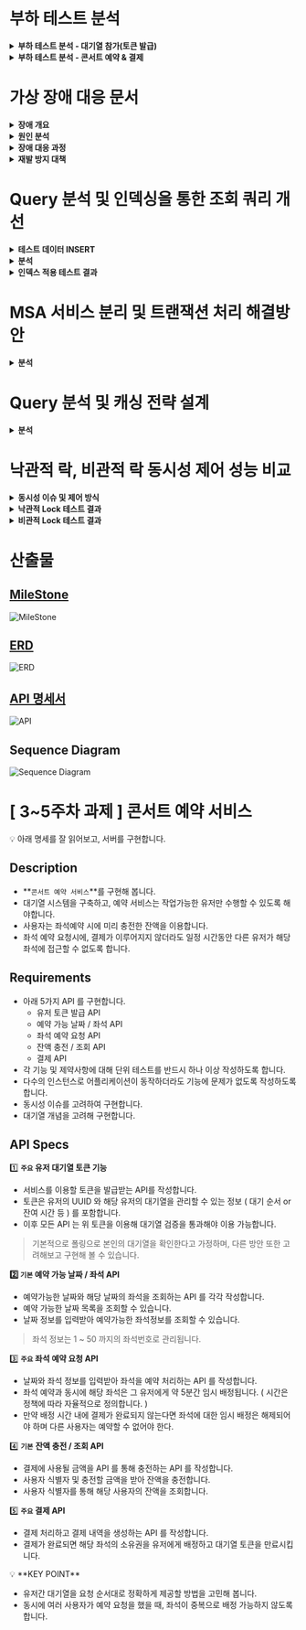 # 부하 테스트 분석
<details>
<summary><b>부하 테스트 분석 - 대기열 참가(토큰 발급)</b></summary>

## 1. 테스트 대상

- **대기열 참가 API**: 콘서트 대기열에 고객을 추가(토큰 발급) 하는 API 엔드포인트

## 2. 테스트 목적

- **시스템 안정성 평가**: 예상되는 정상 사용자의 수를 시뮬레이션하여 시스템의 안정성을 평가
- **최대 처리량 테스트**: 시스템이 처리할 수 있는 최대 처리량(TPS, Transactions Per Second)을 테스트하여 시스템의 한계를 평가
- **응답 속도 평가**: 각 API 호출의 응답 시간(Duration)을 측정하여 성능을 평가
- **장애 예방 및 성능 개선**: 테스트 결과를 기반으로 장애를 예방하고 성능을 개선하기 위한 계획을 수립

## 3. 테스트 스크립트
```javascript
import http from 'k6/http';
import { check, sleep } from 'k6';
import {randomIntBetween, randomItem} from 'https://jslib.k6.io/k6-utils/1.2.0/index.js';

// 테스트 설정
export let options = {
  scenarios: {
    token_scenario: {
      executor: 'per-vu-iterations',
      vus: 10, // 가상 사용자 수
      iterations: 300, // 각 가상 사용자가 반복할 횟수
      exec: 'token_scenario', // 실행할 함수
    },
  },
};

// 시나리오 함수
export function token_scenario() {

  let userId = randomIntBetween(1, 152831);

  let payload = JSON.stringify({
    customerId: userId
  });
  let res = http.post('http://192.168.219.100:8080/api/tokens/generate', payload, {
//  let res = http.post('http://localhost:8080/api/tokens/generate', payload, {
  headers: { 'Content-Type': 'application/json' },
  tags: {name: 'token-generate'},
  timeout: '300s'
  }); // 요청할 엔드포인트

  const isStatus200 = check(res, {
    'is status 200': (r) => r.status === 200,
  });

  if (!isStatus200) {
    console.log(`Request failed. Status: ${res.status}, Response Body: ${res.body}`);
  }
}
```

## 4. 테스트 시나리오

1. **대기열 참가 API 테스트**
  - **도구**: K6와 Grafana 활용
  - **테스트 설정**:
    - Local PC의 CPU 한계로 최대 3000 건의 요청을 시뮬레이션
  - **평가 항목**:
    - **응답 시간 (Duration)**: 평균 응답 시간(avg), 최대 응답 시간(max), 95백분위 응답 시간(p95)을 측정
    - **처리량 (TPS/RPS)**: 초당 트랜잭션 수(TPS) 또는 초당 요청 수(RPS)를 측정
    - **실패 요청 비율**: 전체 요청 대비 실패 요청의 비율을 평가
  - **결과 시각화**:
    - Grafana를 사용하여 성능 지표를 시각화
  - **테스트 결과 스크린샷**:
    - ![대기열-과부하-3000](https://github.com/user-attachments/assets/7df13e7d-fa7d-482f-a791-13b1ebb59e36)
    - ![대기열-그라파냐-3000](https://github.com/user-attachments/assets/1716c029-539f-43fc-8f40-89cf4ce2d8de)

## 5. 성능 지표 분석 및 평가

- **응답 시간 (Duration)**:
    - **평균 응답 시간**: 212.32ms
    - **최대 응답 시간**: 431.16ms
    - **95백분위 응답 시간 (p95)**: 397.17ms

  **평가**: 평균 응답 시간은 212.32ms로 상대적으로 좋은 성능을 보이지만, 최대 응답 시간이 431.16ms로 일부 요청에서 병목 현상이 발생하는 것으로 보임

- **처리량 (TPS/RPS)**:
    - **TPS**: 46.8 트랜잭션/초

  **평가**: 시스템은 초당 46.8개의 요청을 처리할 수 있는 능력을 보임

- **실패 요청 비율**:
    - **실패 비율**: 1.13% (34/3000)

  **평가**: 실패 비율이 1.13%로, 고객 ID가 중복될 때 에러가 발생하는 비즈니스 로직의 영향을 받음.. 이는 스크립트에서 랜덤으로 생성된 고객 ID가 비즈니스 로직과 충돌할 수 있음을 나타냄

**결론**: 시스템은 대부분의 요청에 대해 안정적인 성능을 보이며, 평균 응답 시간은 양호하지만, 최대 응답 시간이 긴 일부 요청에서 병목 현상이 나타날 수 있음. 실패 비율은 비즈니스 로직의 특성으로 인한 것이므로, 비즈니스 로직과 스크립트의 조정이 필요

## 6. 개선 계획
- **성능 최적화**: 응답 시간의 최대값을 줄이기 위해 시스템 성능 최적화를 고려
- **비즈니스 로직 검토**: 고객 ID 충돌 문제를 해결하기 위해 비즈니스 로직과 요청 생성 방식을 검토하고 개선
- **자원 확장**: 필요 시 서버 자원 확장을 검토하여 처리량을 향상

</details>

<details>
<summary><b>부하 테스트 분석 - 콘서트 예약 & 결제</b></summary>

## 1. 테스트 대상

- **콘서트 예약 및 결제 API**: 콘서트의 예약 및 결제를 처리하는 일련의 API 엔드포인트

## 2. 테스트 목적

- **시스템 안정성 평가**: 사용자가 대량으로 발생할 때의 시스템 안정성을 평가
- **최대 처리량 테스트**: 예약 및 결제 프로세스에서 시스템이 처리할 수 있는 최대 처리량(TPS, Transactions Per Second)을 테스트하여 시스템의 한계를 확인
- **응답 속도 평가**: 각 API 호출의 응답 시간(Duration)을 측정하여 성능을 평가
- **장애 예방 및 성능 개선**: 테스트 결과를 바탕으로 시스템 장애를 예방하고, 성능을 개선하기 위한 계획을 수립

## 3. 테스트 스크립트
```javascript
import http from 'k6/http';
import { check } from 'k6';
import { randomIntBetween, randomItem } from 'https://jslib.k6.io/k6-utils/1.2.0/index.js';

export let options = {
    stages: [
        { duration: '1m', target: 50 },   // 1분 동안 사용자를 50명으로 점진적으로 증가
        { duration: '30s', target: 300 },  // 30초 동안 사용자를 300명으로 급격히 증가
        { duration: '2m', target: 300 },   // 2분 동안 사용자를 300명으로 유지
        { duration: '1m', target: 0 }      // 1분 동안 사용자를 0명으로 점진적으로 감소
    ]
};

export default function() {
    // customerId를 10부터 510 사이에서 랜덤으로 생성 (초기 고객 테스트 실행 동안 토큰 활성화 유지를 위함)
    let customerId = randomIntBetween(10, 510);

    // 포인트 충전
    charge(customerId);

    // 콘서트 조회
    let concertId = getConcerts();
    if (!concertId) return; // 콘서트가 없으면 종료

    // 콘서트 스케줄 조회
    let concertScheduleId = getConcertSchedule(concertId);
    if (!concertScheduleId) return; // 스케줄이 없으면 종료

    // 콘서트 좌석 조회
    let seatId = getConcertSeats(concertScheduleId);
    if (!seatId) return; // 좌석이 없으면 종료

    // 좌석 예약
    let reservationId = reserveSeat(seatId, customerId);
    if (!reservationId) return; // 예약 실패 시 종료

    // 결제
    payForReservation(customerId, concertId, reservationId);
}

function charge(customerId) {
    // 100,000에서 200,000 사이의 랜덤 충전 포인트 생성
    let chargingPoint = randomIntBetween(100, 200) * 1000;
    let res = http.patch(
        `http://localhost:8080/api/customers/${customerId}/point`,
        JSON.stringify({ amount: chargingPoint }),
        {
            headers: { 'Content-Type': 'application/json' },
            tags: { name: 'charge' }
        }
    );
    check(res, { 'Charge - is status 200': (r) => r.status === 200 });
}

function getConcerts() {
    let res = http.get('http://localhost:8080/api/concerts', { tags: { name: 'getConcerts' } });
    check(res, { 'Get Concerts - is status 200': (r) => r.status === 200 });

    let concerts = res.json();
    return randomItem(concerts).concertId;
}

function getConcertSchedule(concertId) {
    let res = http.get(`http://localhost:8080/api/concerts/${concertId}`, {
        headers: {
            'Authorization': `6582b8ba-f1b0-4bc2-8cd2-20674ae836a4` // Token ID 추가
        },
        tags: { name: 'getConcertSchedule' }
    });
    check(res, { 'Get ConcertSchedule - is status 200': (r) => r.status === 200 });

    let concertSchedules = res.json();
    return randomItem(concertSchedules).concertScheduleId;
}

function getConcertSeats(concertScheduleId) {
    let res = http.get(`http://localhost:8080/api/concerts/${concertScheduleId}/seat`, {
        headers: {
            'Authorization': `6582b8ba-f1b0-4bc2-8cd2-20674ae836a4` // Token ID 추가
        },
        tags: { name: 'getConcertSeats' }
    });
    check(res, { 'Get Concert Seats - is status 200': (r) => r.status === 200 });

    let seats = res.json();
    return randomItem(seats).seatId;
}

function reserveSeat(seatId, customerId) {
    let reservationRequest = JSON.stringify({
        seatId: seatId,
        customerId: customerId
    });

    let res = http.post('http://localhost:8080/api/reservation', reservationRequest, {
        headers: {
            'Content-Type': 'application/json',
            'Authorization': `6582b8ba-f1b0-4bc2-8cd2-20674ae836a4` // Token ID 추가
         },
        tags: { name: 'reserveSeat' }
    });

    check(res, { 'Reserve Seat - is status 200': (r) => r.status === 200 });

    let reservationResponse = res.json();
    return reservationResponse.reservationId;
}

function payForReservation(customerId, concertId, reservationId) {
    let paymentRequest = JSON.stringify({
        customerId: customerId,
        concertId: concertId,
        reservationId: reservationId,
        amount: randomIntBetween(7000, 10000)
    });
    let res = http.post('http://localhost:8080/api/reservation/pay', paymentRequest, {
        headers: {
            'Content-Type': 'application/json',
            'Authorization': `6582b8ba-f1b0-4bc2-8cd2-20674ae836a4` // Token ID 추가
         },
        tags: { name: 'payForReservation' }
    });
    check(res, { 'Pay for Reservation - is status 200': (r) => r.status === 200 });
    return res.json();
}
```

## 4. 테스트 시나리오

1. **콘서트 예약 및 결제 API 테스트**
- **도구**: K6와 Grafana 활용
- **테스트 설정**:
    - 단계적 부하 증가: 최대 300명의 사용자를 시뮬레이션하여 4단계에 걸쳐 4분 30초 동안 부하 테스트를 수행
    - 각 시나리오에서 고객 포인트 충전, 콘서트 조회, 스케줄 조회, 좌석 조회, 좌석 예약, 결제까지의 흐름을 전체적으로 테스트
- **평가 항목**:
    - **응답 시간 (Duration)**: 평균 응답 시간(avg), 최대 응답 시간(max), 95백분위 응답 시간(p95)을 측정
    - **처리량 (TPS/RPS)**: 초당 트랜잭션 수(TPS) 또는 초당 요청 수(RPS)를 측정
    - **실패 요청 비율**: 전체 요청 대비 실패 요청의 비율을 평가
- **결과 시각화**:
    - Grafana를 사용하여 성능 지표를 시각화
- **테스트 결과 스크린샷**:
    - ![예약-결제-과부하-300](https://github.com/user-attachments/assets/4e819a98-b3e7-4a9c-a8c4-421757eaa6e2)
    - ![예약-결제-그라파냐-300](https://github.com/user-attachments/assets/70b71c95-e9f7-4bec-873c-5d5139075d08)

## 5. 성능 지표 분석 및 평가

- **응답 시간 (Duration)**:
    - **평균 응답 시간**: 621.35ms
    - **최대 응답 시간**: 8.39s
    - **95백분위 응답 시간 (p95)**: 1.85s

  **평가**: 평균 응답 시간은 621.35ms로 비교적 양호하지만, 최대 응답 시간이 8.39초에 달해 일부 요청에서 큰 지연이 발생하는 것을 확인. 95백분위 응답 시간(p95)이 1.85초로, 시스템의 성능 병목이 있을 가능성을 시사

- **처리량 (TPS/RPS)**:
    - **TPS**: 312.21 트랜잭션/초

  **평가**: 시스템은 초당 312.21개의 요청을 처리할 수 있으며, 이는 테스트 설정 하에서 기대했던 처리량과 일치함

- **실패 요청 비율**:
    - **실패 비율**: 0.09% (84/84298)

  **평가**: 실패 비율이 0.09%로 매우 낮지만, 좌석 예약 및 결제 과정에서 일부 요청이 실패했음을 알 수 있음. 이는 시스템의 일시적인 과부하나 API의 일관성 문제로 인한 것일 수 있음

**결론**: 시스템은 대부분의 요청에 대해 안정적인 성능을 보이며, 평균 응답 시간도 적절한 수준을 유지하였으나, 최대 응답 시간이 긴 요청이 발생하여 성능 최적화가 필요. 실패 비율은 낮지만, 주요 트랜잭션에서 발생하는 오류를 방지하기 위해 추가적인 개선이 요구됨

## 6. 개선 계획
- **성능 최적화**: 최대 응답 시간을 줄이기 위해 API 호출 시점의 병목 지점을 파악하고 최적화 작업 수행
- **트랜잭션 처리 개선**: 좌석 예약 및 결제 과정에서 발생하는 실패 요청을 줄이기 위한 개선 작업 수행
- **자원 할당 검토**: 시스템 자원의 효율적 배분을 위해 자원 할당 계획을 재검토하고, 필요 시 확장

</details>

# 가상 장애 대응 문서
<details>
<summary><b>장애 개요</b></summary>

- 발생일시: 2024년 8월 22일 15:30 (UTC)
- 장애 지속 시간: 2시간 (15:30 ~ 17:30 UTC)
- 장애 영향: 모든 사용자에게 서비스 제공 중단, 일부 기능 장애

- 장애 증상:
  - 사용자 요청 처리 지연
  - 애플리케이션 응답 타임아웃
  - 서버 CPU 사용률 100% 도달
  - 일부 API 호출 실패 (HTTP 상태 코드 503)
</details>

<details>
<summary><b>원인 분석</b></summary>

- 높은 동시 요청 수:
  - 증상: 애플리케이션 서버가 처리할 수 있는 요청 수를 초과하여 CPU 사용률이 100%에 도달
  - 원인: 급격한 트래픽 증가 또는 비효율적인 요청 처리 로직으로 인해 서버의 CPU 리소스 고갈
- 비효율적인 코드 및 쿼리:
  - 증상: 애플리케이션 로그에 CPU 사용량이 높은 코드 블록 및 비효율적인 데이터베이스 쿼리가 발견
  - 원인: 비효율적인 루프, 대량의 데이터 처리 또는 복잡한 쿼리로 인해 CPU 리소스의 비정상적인 소모
- 스레드 및 동시성 문제:
  - 증상: 스레드가 블로킹되거나 대기 상태로 인해 CPU 자원이 비효율적으로 사용됨
  - 원인: 동시성 문제로 인해 스레드가 적절히 관리되지 않고, CPU 사용률이 증가
</details>

<details>
<summary><b>장애 대응 과정</b></summary>

- 긴급 대응 조치:
  - 시스템 모니터링: 실시간 모니터링 도구를 사용하여 CPU 사용률 및 애플리케이션 성능 지표 확인
  - 서버 재시작: CPU 과부하를 일시적으로 완화하기 위해 애플리케이션 서버를 재시작
  - 부하 분산: 로드 밸런서를 통해 트래픽을 분산시키고, 서버의 부하를 줄임
- 비효율적인 코드 및 쿼리:
  - 증상: 애플리케이션 로그에 CPU 사용량이 높은 코드 블록 및 비효율적인 데이터베이스 쿼리가 발견
  - 원인: 비효율적인 루프, 대량의 데이터 처리 또는 복잡한 쿼리로 인해 CPU 리소스의 비정상적인 소모
- 스레드 및 동시성 문제:
  - 증상: 스레드가 블로킹되거나 대기 상태로 인해 CPU 자원이 비효율적으로 사용됨
  - 원인: 동시성 문제로 인해 스레드가 적절히 관리되지 않고, CPU 사용률이 증가
</details>

<details>
<summary><b>재발 방지 대책</b></summary>

- Short-term 대책:
  - 스케일링: 서버의 CPU 및 메모리 자원을 확장하여 트래픽 증가에 대응
  - 리소스 모니터링 강화: CPU 사용률, 메모리 사용량 등이 일정 기준을 초과했을 경우 담당자에게 알림이 가는 기준치 강화
- Mid-term 대책:
  - 코드 최적화: 비효율적인 코드 및 쿼리를 분석하여 수정. 예를 들어 Redis를 통해 대기열 및 캐싱 처리
  - 커뮤니케이션: 장애 발생 및 대응 결과를 고객 및 관련 부서에 공지
  - 문서화: 장애 대응 과정과 원인 분석 결과를 문서화하여 팀 내 공유
- Long-term 대책:
  - 성능 테스트 생활화: 정기적인 성능 테스트 및 부하 테스트를 통해 시스템의 처리 능력을 확인하고, 병목 지점을 사전에 발견
  - 자동 스케일링 설정: 자동 스케일링 정책을 설정하여 서버 자원이 부족할 때 자동으로 인스턴스를 추가 (쿠버네티스 활용)
</details>

# Query 분석 및 인덱싱을 통한 조회 쿼리 개선
<details>
<summary><b>테스트 데이터 INSERT</b></summary>

- 멀티스레드를 이용한 빠른 적재

```java
    @Test
    @DisplayName("좌석 200만 건 저장")
    public void insertSeat() throws InterruptedException {
        int lastNum = 0;
        int finishedJ = 0;
        for(int i = 1; i <= 20; i++) {
            for(int j = 1; j <= 100000; j+=5) {
                Thread thread1 = new Thread(new MultiThread(j + lastNum, i, j, seatService));
                Thread thread2 = new Thread(new MultiThread(j + lastNum + 1, i, j, seatService));
                Thread thread3 = new Thread(new MultiThread(j + lastNum + 2, i, j, seatService));
                Thread thread4 = new Thread(new MultiThread(j + lastNum + 3, i, j, seatService));
                Thread thread5 = new Thread(new MultiThread(j + lastNum + 4, i, j, seatService));
                thread1.start();
                thread2.start();
                thread3.start();
                thread4.start();
                thread5.start();
                finishedJ = j + lastNum;
            }
            lastNum = lastNum + finishedJ;
        }
    }
```
</details>

<details>
<summary><b>분석</b></summary>

### 예약 가능한 콘서트 좌석 정보를 담고 있는 `Seat` 테이블에 인덱싱 적용

1. **예약 가능한 콘서트 좌석 조회**: 콘서트 스케줄 ID를 기반으로 예약 가능한 좌석을 조회

### Query 분석

1. **`findAvailableSeats` 쿼리**:
- **입력**: `concertScheduleId`
- **동작**: 콘서트 스케줄 ID에 해당하는 좌석을 조회
- **문제점**: 한 콘서트 당 좌석이 10만 개 정도 있다고 가정하면, 대량의 트래픽이 발생할 경우 최소 몇 백만 건의 데이터베이스 조회로 인한 성능 저하 발생 가능

### 인덱스 적용

예약 가능한 콘서트 일정 조회 시 대량의 트래픽이 발생할 경우 최소 몇 백만 건의 데이터베이스 조회로 인해 성능 저하가 발생할 수 있다고 판단, 이를 방지하기 위해 Seat 테이블에 concert_scheduled_id 컬럼을 인덱스로 생성하여 DB의 부하를 덜어 주기로 결정

### 인덱스 설명

1. **인덱스 생성**:
```sql
-- SQL문으로 인덱스를 만들 경우
CREATE INDEX idx_concert_schedule_id ON SEAT (concert_schedule_id);
```
```java
// SprintBoot JPA로 생성할 경우
@Table(name = "seat", indexes = { @Index(name = "idx_concert_schedule_id_and_finally_reserved", columnList = "concert_schedule_id") })
```

2. **인덱스 조회**:
```sql
-- SQL문으로 인덱스 조회
SHOW INDEX FROM SEAT;
```
![index](https://github.com/user-attachments/assets/d27f2a00-176c-4cb9-b48c-c2ac83d20245)

### 적용 후 기대 효과

- **검색 성능 향상**: 전체 테이블을 스캔하는 대신 인덱스(idx_concert_schedule_id)를 참조하여 원하는 데이터를 검색.

</details>

<details>
<summary><b>인덱스 적용 테스트 결과</b></summary>

### `DBeaver를 통한 결과 확인`

- 쿼리의 실행시간을 볼 수 있도록 Profile 생성
```sql
SET profiling = 1;
```
- 인덱스 없이 Seat 테이블 조회
```sql
SELECT *
FROM SEAT
WHERE concert_schedule_id = 1
AND finally_reserved = false
AND (temp_assignee_id IS NULL OR temp_assignee_id = 0);
```
- 인덱스 생성 전 쿼리 EXPLAIN 확인
```sql
EXPLAIN
SELECT *
FROM SEAT
WHERE concert_schedule_id = 1
AND finally_reserved = false
AND (temp_assignee_id IS NULL OR temp_assignee_id = 0);
```
![explain_without_index](https://github.com/user-attachments/assets/a182ae52-05ec-45cd-9a64-8240fead6899)
- 인덱스 생성 전 쿼리 실행시간 확인
```sql
SHOW PROFILES
```
![query_without_index](https://github.com/user-attachments/assets/1421047e-7bf4-4cf0-9e9b-5897e9aa51c0)
- 인덱스 생성
```sql
CREATE INDEX idx_concert_schedule_id ON SEAT (concert_schedule_id);
```
- 인덱스 확인
```sql
SHOW INDEX FROM SEAT;
```
![index_info](https://github.com/user-attachments/assets/40715ea8-d2bb-42e9-879e-4a4778c18479)
- 인덱스 생성 후 쿼리 EXPLAIN 확인
```sql
EXPLAIN
SELECT *
FROM SEAT
WHERE concert_schedule_id = 1
AND finally_reserved = false
AND (temp_assignee_id IS NULL OR temp_assignee_id = 0);
```
![explain_with_index](https://github.com/user-attachments/assets/12ca0c31-b98d-4fb7-b090-c0d0079e8e54)
- 인덱스 생성 후 쿼리 실행시간 확인
```sql
SHOW PROFILES
```
![query_with_index](https://github.com/user-attachments/assets/272b0fab-e352-462f-aca0-4edcc824ecea)
### `테스트 결과`
- Explain에서 Type이 ref인 것을 확인하여 Index를 통한 조회가 잘 되었음을 알 수 있다.
- 쿼리 조회 시간이 0.36초 -> 0.09초로 향상되었다.
- 총 데이터 200만 건에서 10만 건을 조회한 경우라 0초대가 나오긴 했지만, 그래도 대량의 트래픽이 발생할 경우에는 1초가 걸리는 쿼리도 리스크가 있으므로 유의미한 쿼리 개선 효과라고 생각한다.
</details>

# MSA 서비스 분리 및 트랜잭션 처리 해결방안
<details>
<summary><b>분석</b></summary>

### Choreography 패턴
각 서비스가 자신의 트랜잭션과 관련된 이벤트를 발행하고, 다른 서비스는 이 이벤트를 구독하여 필요한 후속 작업을 수행

### 결과 및 기대 효과

1. **서비스 독립성 유지**:
- **Choreography** 패턴을 사용하여 각 서비스가 자신의 트랜잭션을 독립적으로 처리하고, 이벤트를 발행하여 다른 서비스와 통신함. 이로 인해 서비스 간의 결합도가 낮아지며, 서비스는 서로 독립적으로 배포 및 확장할 수 있음

2. **비즈니스 로직의 흐름 관리**:
- 이벤트를 발행하고 구독하는 방식으로 비즈니스 로직의 흐름을 자연스럽게 관리할 수 있음

3. **트랜잭션의 복잡성 감소**:
- 각 서비스가 자신의 트랜잭션을 관리하고, 실패 시에는 관련된 이벤트를 발행하여 롤백 작업을 수행함. 이로 인해 분산 시스템에서 트랜잭션의 복잡성을 줄일 수 있음

4. **비동기 처리**:
- 이벤트 기반의 처리 방식은 비동기적으로 작업을 수행할 수 있음. 이는 높은 성능과 확장성을 제공하며, 서비스가 서로 독립적으로 작업을 수행할 수 있음

5. **트랜잭션 관리**:
- **좌석 서비스**, **예약 서비스**, **결제 서비스**, **토큰 서비스** 각각의 서비스는 자신의 트랜잭션을 처리하며, 실패 시 적절한 롤백 이벤트를 발행
  - **좌석 서비스**에서 좌석 예약이 실패하면 `SeatReservationFailedEvent`를 발행
  - **예약 서비스**는 예약 생성 실패 시 `ReservationCreationFailedEvent`를 발행하고, 이 이벤트를 수신한 다른 서비스는 필요한 롤백 작업을 수행
  - **결제 서비스**와 **토큰 서비스**는 결제 및 토큰 만료 처리 실패 시 각각 `PaymentProcessingFailedEvent`와 `TokenExpirationFailedEvent`를 발행하여 관련 서비스를 롤백


### 서비스 분리
1. **좌석 서비스 (Seat Service)**
- **역할**: 좌석 예약 및 상태 업데이트
- **트랜잭션**: 좌석 상태를 예약된 상태로 업데이트
- **이벤트**: `SeatReservedEvent` 발행

2. **예약 서비스 (Reservation Service)**
- **역할**: 예약 생성 및 상태 업데이트
- **트랜잭션**: 예약 정보를 데이터베이스에 저장
- **이벤트**: `ReservationCreatedEvent` 발행

3. **결제 서비스 (Payment Service)**
- **작업**: 결제 내역 생성 및 결제 처리
- **트랜잭션**: 결제 내역을 데이터베이스에 저장하고, 결제 금액을 차감
- **이벤트**: `PaymentProcessedEvent` 발행

4. **토큰 서비스 (Token Service)**
- **작업**: 토큰 만료 처리
- **트랜잭션**: 토큰을 만료 처리
- **이벤트**: `TokenExpiredEvent` 발행

### 이벤트 흐름

1. **좌석 예약 생성**
- 좌석 서비스가 좌석 예약 요청을 받고, 좌석 상태를 예약된 상태로 업데이트
- 좌석 예약이 성공적으로 완료되면 `SeatReservedEvent`를 발행

2. **예약 생성**
- 예약 서비스는 `SeatReservedEvent`를 구독하여 예약을 생성
- 예약 생성 후 `ReservationCreatedEvent`를 발행

3. **결제 처리**
- 결제 서비스는 `ReservationCreatedEvent`를 구독하여 결제를 처리
- 결제 완료 후 `PaymentProcessedEvent`를 발행

4. **토큰 만료 처리**
- 토큰 서비스는 `PaymentProcessedEvent`를 구독하여 토큰 만료 처리

## 서비스 구현 및 보상 트랜잭션

**좌석 서비스**

```java
public class SeatService {
  @Autowired
  private EventPublisher eventPublisher;

  @Transactional
  public void reserveSeat(long seatId, long customerId) {
    try {
      // 좌석 예약 로직 수행
      eventPublisher.publish(new SeatReservedEvent(seatId, customerId));
    } catch(Exception e) {
      // 좌석 예약 실패 시 롤백 없음
      eventPublisher.publish(new SeatReservationFailedEvent(seatId, customerId));
      throw e;
    }
  }
}
```

**예약 서비스**

```java
public class ReservationService {
  @Autowired
  private EventPublisher eventPublisher;

  @Transactional
  public void createReservation(long seatId, long customerId) {
    try {
      // 예약 생성 로직 수행
      eventPublisher.publish(new ReservationCreatedEvent(seatId, customerId));
    } catch(Exception e) {
      // 예약 생성 실패 시 좌석 롤백
      eventPublisher.publish(new ReservationCreationFailedEvent(seatId, customerId));
      throw e;
    }
  }
}
```

**결제 서비스**

```java
public class PaymentService {
  @Autowired
  private EventPublisher eventPublisher;

  @Transactional
  public void processPayment(long reservationId, long amount) {
    try {
      // 결제 처리 로직 수행
      eventPublisher.publish(new PaymentProcessedEvent(reservationId, amount));
    } catch(Exception e) {
      // 결제 처리 실패 시 예약 롤백 및 좌석 롤백
      eventPublisher.publish(new PaymentProcessingFailedEvent(reservationId, amount));
      throw e;
    }
  }
}
```

**토큰 서비스**

```java
public class TokenService {
  @Autowired
  private EventPublisher eventPublisher;

  @Transactional
  public void expireToken(long customerId) {
    try {
      // 토큰 만료 처리 로직 수행
      eventPublisher.publish(new TokenExpiredEvent(customerId));
    } catch(Exception e) {
      // 토큰 만료 처리 실패 시 결제 및 예약, 좌석 롤백
      eventPublisher.publish(new TokenExpirationFailedEvent(customerId));
      throw e;
    }
  }
}
```

</details>

# Query 분석 및 캐싱 전략 설계
<details>
<summary><b>분석</b></summary>
콘서트 일정 조회와 저장에 관련된 기능을 제공하는 `ConcertScheduleService`에 캐싱 적용

1. **콘서트 일정 조회**: 콘서트 ID를 기반으로 콘서트 일정을 조회
2. **콘서트 일정 저장**: 새로운 콘서트 일정을 저장하고 캐시를 갱신하는 기능

### Query 분석

1. **`findByConcertId` 쿼리**:
  - **입력**: `concertId`
  - **동작**: 콘서트 ID에 해당하는 콘서트 일정을 조회
  - **문제점**: 대량의 트래픽이 발생할 경우 데이터베이스 조회로 인한 성능 저하 발생 가능

2. **`save` 쿼리**:
  - **입력**: `concertSchedule` 객체
  - **동작**: 새로운 콘서트 일정을 데이터베이스에 저장하고 캐시를 갱신
  - **문제점**: 저장 후 캐시를 갱신하지 않으면 일관성 문제가 발생할 수 있음


### 캐싱 적용

콘서트 일정 조회 시 대량의 트래픽이 발생할 경우 데이터베이스 조회로 인해 성능 저하가 발생할 수 있다고 판단, 이를 방지하기 위해 조회 결과를 캐싱하여 자주 조회되는 데이터를 메모리에서 빠르게 제공하기로 결정

### 캐싱 설명

1. **캐시 키 설계**:
  - `concertSchedule::concertId` 형태로 캐시 키를 설계하여 특정 콘서트 ID에 대한 일정을 캐싱

2. **캐시 조회**:
  - `findByConcertId` 메서드에서 먼저 Redis 캐시를 조회하여 캐시에 데이터가 존재하면 캐시된 데이터를 반환하고, 존재하지 않으면 데이터베이스에서 조회한 후 캐시에 저장

3. **캐시 갱신**:
  - `save` 메서드에서 새로운 콘서트 일정을 저장한 후 해당 콘서트 ID에 대한 캐시를 갱신

4. **캐시 만료 시간**:
  - 캐시의 만료 시간을 10분으로 설정하여 일정 시간마다 캐시를 갱신하고 데이터 일관성을 유지

### 적용 후 기대 효과

- **조회 성능 향상**: 캐시를 활용하여 자주 조회되는 데이터를 메모리에서 빠르게 제공함으로써 데이터베이스 부하를 줄이고 응답 속도를 향상
- **트래픽 분산**: 대량의 트래픽이 발생할 때 캐시를 통해 데이터베이스로의 쿼리 요청을 분산시켜 성능 저하를 방지
- **데이터 일관성 유지**: 캐시 갱신 로직을 통해 데이터베이스와 캐시 간의 데이터 일관성을 유지

</details>



# 낙관적 락, 비관적 락 동시성 제어 성능 비교
<details>
<summary><b>동시성 이슈 및 제어 방식</b></summary>

### 1. 발생할 수 있는 동시성 이슈

- **좌석 예약 요청**: 여러 사용자가 동시에 동일한 좌석을 예약하려고 시도할 때 발생하는 충돌.
- **결제 처리 및 결제 내역 생성**: 따닥(?)과 같은 동일한 예약 건에 대해 결제를 시도할 때 발생하는 충돌.

### 2. 동시성 제어 방식 및 장단점

#### 비관적 락 (Pessimistic Lock)

**비관적 락**은 데이터에 접근할 때마다 락을 걸어 충돌을 방지하는 방식, 주로 충돌이 자주 발생하는 환경에서 데이터의 일관성을 보장할 때 사용

**장점**:
- **강력한 데이터 일관성 보장**: 모든 데이터에 락을 걸어 충돌을 방지하므로 데이터의 일관성을 강하게 보장
- **충돌 발생 시 안정적인 처리**: 충돌이 발생하지 않도록 미리 락을 걸어 안정적으로 처리

**단점**:
- **성능 저하 가능성**: 락을 걸고 해제하는 과정에서 성능이 저하될 가능성 있음
- **높은 리소스 소모**: 락을 유지하는 동안 리소스를 많이 소비
- **교착 상태 발생 위험**: 여러 스레드가 서로 다른 리소스를 잠그고, 다른 스레드가 소유한 리소스를 기다리면서 교착 상태가 발생할 가능성 있음

#### 낙관적 락 (Optimistic Lock)

**낙관적 락**은 데이터 충돌이 드물다고 가정하고 데이터 갱신 시 충돌을 감지하는 방식, 충돌이 발생하면 롤백하고 다시 시도

**장점**:
- **높은 성능**: 락을 거의 걸지 않으므로 성능이 높음
- **낮은 리소스 소비**: 락을 유지하지 않으므로 리소스 소비가 적음
- **교착 상태 방지**: 충돌이 발생했을 때 롤백하고 재시도하므로 교착 상태를 방지할 수 있음

**단점**:
- **충돌 발생 시 오버헤드**: 충돌이 발생하면 롤백과 재시도로 인해 오버헤드가 발생할 가능성 있음
- **일관성 보장이 상대적으로 약함**: 충돌이 발생할 가능성이 높은 경우 데이터의 일관성 보장이 상대적으로 약함

### 3. 구현의 복잡도, 성능, 효율성 비교

#### 비관적 락 (Pessimistic Lock)
- **구현의 복잡도**: 상대적으로 간단. 락을 걸고 해제하는 코드가 명확함
- **성능**: 동시성 충돌이 자주 발생하는 환경에서는 안정적이지만, 락으로 인한 성능 저하가 발생할 수 있음
- **효율성**: 리소스 소모가 높고, 교착 상태 발생 위험이 있음

#### 낙관적 락 (Optimistic Lock)
- **구현의 복잡도**: 복잡도가 증가할 수 있음. 충돌 감지와 재시도 로직을 추가해야 함
- **성능**: 대부분의 경우 높은 성능을 유지. 충돌 발생 시 재시도로 인한 오버헤드가 있을 수 있음
- **효율성**: 리소스 소비가 적고, 교착 상태를 방지할 수 있음

### 4. 선택한 동시성 제어 방식

#### `좌석 예약 요청`

  - **낙관적 락 선택**: 비관적 락을 사용하면 많은 사용자가 동시에 좌석을 예약하려고 할 때 교착 상태와 성능 저하가 발생할 것이라 판단, 낙관적 락은 충돌이 발생했을 때만 롤백하고 재시도하기 때문에 사용자의 동시 접근에 대한 영향을 최소화하고 자원 소비 측면에서도 효율적이지 않을까...

***

#### `결제 처리 및 결제 내역 생성`

  - **낙관적 락 선택**: 결제 처리의 경우 동일한 예약에 대해 중복 결제가 발생할 가능성이 낮다고 판단. 동시성 충돌이 드물고, 낙관적 락을 적용하면 데이터 충돌이 발생할 때만 롤백하고 재시도하기 때문에 처리 속도가 빠르고 성능이 우수하지 않을까...

</details>

<details>
<summary><b>낙관적 Lock 테스트 결과</b></summary>

### `좌석 예약 요청`

  - 통합 테스트 실행 시간
![좌석예약요청_낙관적_소요시간](https://github.com/user-attachments/assets/079fa477-99f0-4d23-addd-9fc11e5c34c2)

  - 테스트 결과
![좌석예약요청_낙관적_로그](https://github.com/user-attachments/assets/e2d896a3-4dcd-4bb9-995e-3857714d0950)

***

### `결제 처리 및 결제 내역 생성`

  - 통합 테스트 실행 시간
![결제_낙관적_소요시간](https://github.com/user-attachments/assets/39534b06-f8dc-4f0d-b216-92d714f7fe0b)

  - 테스트 결과
![결제_낙관적_로그1](https://github.com/user-attachments/assets/22c51233-8ce4-4eea-8300-63fbce858a85)
![결제_낙관적_로그2](https://github.com/user-attachments/assets/86bb7d13-daf4-4835-af2f-c55fab4451a2)

</details>

<details>
<summary><b>비관적 Lock 테스트 결과</b></summary>

### `좌석 예약 요청`

  - 소요시간
![좌석예약요청_비관적_소요시간](https://github.com/user-attachments/assets/a7223c78-1c07-4117-8700-38bc8073cf68)

  - 테스트 결과
![좌석예약요청_비관적_로그](https://github.com/user-attachments/assets/e8e2d6d5-0e45-4958-84ae-a52f8a284142)

***

### `결제 처리 및 결제 내역 생성`

  - 소요시간
![결제_비관적_소요시간](https://github.com/user-attachments/assets/268f08c6-ef75-45e9-a119-feba63525a13)

  - 테스트 결과
![결제_비관적_로그](https://github.com/user-attachments/assets/727a1da7-487b-4003-beee-c591881c4d65)

</details>


# 산출물

## [MileStone](https://github.com/users/honesty2223/projects/12)
![MileStone](https://github.com/honesty2223/hhplus-concert-reservation/assets/165884218/b19b47d1-66c8-4008-8794-ed31bcf876f5)

## [ERD](https://dbdiagram.io/d/hhplus-concert-reservation-6686e1ed9939893dae138e70)
![ERD](https://github.com/honesty2223/hhplus-concert-reservation/assets/165884218/8d3891a9-161c-475c-b0a3-5b028c7bc8d2)

## [API 명세서](https://documenter.getpostman.com/view/36570181/2sA3dyhqYp)
![API](https://github.com/honesty2223/hhplus-concert-reservation/assets/165884218/ec2bed66-bbdb-485b-bfc0-59e5c389d960)

## Sequence Diagram
![Sequence Diagram](https://github.com/honesty2223/hhplus-concert-reservation/assets/165884218/c451f225-7d33-409b-b6d8-a54af90055e5)

# [ 3~5주차 과제 ] 콘서트 예약 서비스
<aside>
💡 아래 명세를 잘 읽어보고, 서버를 구현합니다.

</aside>

## Description

- **`콘서트 예약 서비스`**를 구현해 봅니다.
- 대기열 시스템을 구축하고, 예약 서비스는 작업가능한 유저만 수행할 수 있도록 해야합니다.
- 사용자는 좌석예약 시에 미리 충전한 잔액을 이용합니다.
- 좌석 예약 요청시에, 결제가 이루어지지 않더라도 일정 시간동안 다른 유저가 해당 좌석에 접근할 수 없도록 합니다.

## Requirements

- 아래 5가지 API 를 구현합니다.
    - 유저 토큰 발급 API
    - 예약 가능 날짜 / 좌석 API
    - 좌석 예약 요청 API
    - 잔액 충전 / 조회 API
    - 결제 API
- 각 기능 및 제약사항에 대해 단위 테스트를 반드시 하나 이상 작성하도록 합니다.
- 다수의 인스턴스로 어플리케이션이 동작하더라도 기능에 문제가 없도록 작성하도록 합니다.
- 동시성 이슈를 고려하여 구현합니다.
- 대기열 개념을 고려해 구현합니다.

## API Specs

1️⃣ **`주요` 유저 대기열 토큰 기능**

- 서비스를 이용할 토큰을 발급받는 API를 작성합니다.
- 토큰은 유저의 UUID 와 해당 유저의 대기열을 관리할 수 있는 정보 ( 대기 순서 or 잔여 시간 등 ) 를 포함합니다.
- 이후 모든 API 는 위 토큰을 이용해 대기열 검증을 통과해야 이용 가능합니다.

> 기본적으로 폴링으로 본인의 대기열을 확인한다고 가정하며, 다른 방안 또한 고려해보고 구현해 볼 수 있습니다.
> 

**2️⃣ `기본` 예약 가능 날짜 / 좌석 API**

- 예약가능한 날짜와 해당 날짜의 좌석을 조회하는 API 를 각각 작성합니다.
- 예약 가능한 날짜 목록을 조회할 수 있습니다.
- 날짜 정보를 입력받아 예약가능한 좌석정보를 조회할 수 있습니다.

> 좌석 정보는 1 ~ 50 까지의 좌석번호로 관리됩니다.
> 

3️⃣ **`주요` 좌석 예약 요청 API**

- 날짜와 좌석 정보를 입력받아 좌석을 예약 처리하는 API 를 작성합니다.
- 좌석 예약과 동시에 해당 좌석은 그 유저에게 약 5분간 임시 배정됩니다. ( 시간은 정책에 따라 자율적으로 정의합니다. )
- 만약 배정 시간 내에 결제가 완료되지 않는다면 좌석에 대한 임시 배정은 해제되어야 하며 다른 사용자는 예약할 수 없어야 한다.

4️⃣ **`기본`**  **잔액 충전 / 조회 API**

- 결제에 사용될 금액을 API 를 통해 충전하는 API 를 작성합니다.
- 사용자 식별자 및 충전할 금액을 받아 잔액을 충전합니다.
- 사용자 식별자를 통해 해당 사용자의 잔액을 조회합니다.

5️⃣ **`주요` 결제 API**

- 결제 처리하고 결제 내역을 생성하는 API 를 작성합니다.
- 결제가 완료되면 해당 좌석의 소유권을 유저에게 배정하고 대기열 토큰을 만료시킵니다.

<aside>
💡 **KEY POINT**

</aside>

- 유저간 대기열을 요청 순서대로 정확하게 제공할 방법을 고민해 봅니다.
- 동시에 여러 사용자가 예약 요청을 했을 때, 좌석이 중복으로 배정 가능하지 않도록 합니다.
